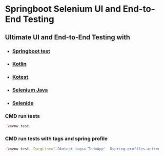 # Springboot Selenium UI and End-to-End Testing

## Ultimate UI and End-to-End Testing with

* ### [Springboot test](https://spring.io/projects/spring-boot)
* ### [Kotlin](https://kotlinlang.org/)
* ### [Kotest](https://kotest.io/)
* ### [Selenium Java](https://www.selenium.dev/documentation/)
* ### [Selenide](https://selenide.org/)

### CMD run tests

```` bash
.\mvnw test
````

### CMD run tests with tags and spring profile

```` bash
.\mvnw test -DargLine="-Dkotest.tags='TodoApp' -Dspring.profiles.active=ci"
````
